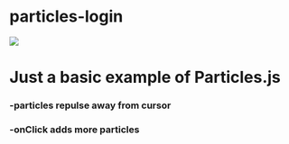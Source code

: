 # particles-login

<img src="particle.gif" />

# Just a basic example of Particles.js

### -particles repulse away from cursor
### -onClick adds more particles
